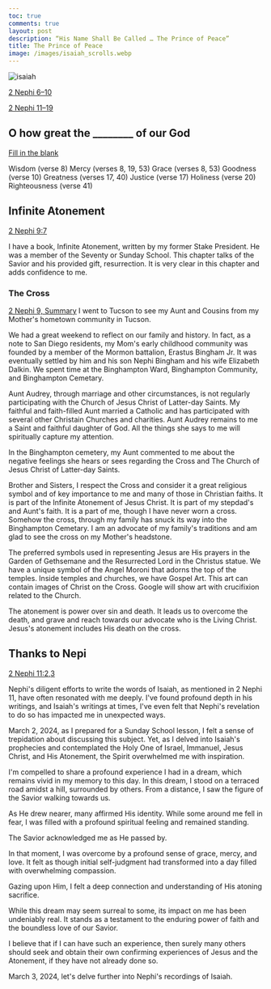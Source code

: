 ```yaml
---
toc: true
comments: true
layout: post
description: “His Name Shall Be Called … The Prince of Peace” 
title: The Prince of Peace 
image: /images/isaiah_scrolls.webp
---
```


![isaiah]({{site.baseurl}}/images/isaiah_scrolls.webp)

[2 Nephi 6–10](https://www.churchofjesuschrist.org/study/manual/come-follow-me-for-home-and-church-book-of-mormon-2024/08?lang=eng)

[2 Nephi 11–19](https://www.churchofjesuschrist.org/study/manual/come-follow-me-for-home-and-church-book-of-mormon-2024/09?lang=eng)

## O how great the ________ of our God
[Fill in the blank](https://www.churchofjesuschrist.org/study/scriptures/bofm/2-ne/9?lang=eng&id=p8#p8)

Wisdom (verse 8)
Mercy (verses 8, 19, 53)
Grace (verses 8, 53)
Goodness (verse 10)
Greatness (verses 17, 40)
Justice (verse 17)
Holiness (verse 20)
Righteousness (verse 41)

## Infinite Atonement
[2 Nephi 9:7](https://www.churchofjesuschrist.org/study/scriptures/bofm/2-ne/9?lang=eng&id=p7#p7)

I have a book, Infinite Atonement, written by my former Stake President. He was a member of the Seventy or Sunday School. This chapter talks of the Savior and his provided gift, resurrection. It is very clear in this chapter and adds confidence to me.

### The Cross
[2 Nephi 9, Summary](https://www.churchofjesuschrist.org/study/scriptures/bofm/2-ne/9?lang=eng&id=study_summary1#study_summary1)
I went to Tucson to see my Aunt and Cousins from my Mother's hometown community in Tucson.

We had a great weekend to reflect on our family and history.  In fact, as a note to San Diego residents, my Mom's early childhood community was founded by a member of the Mormon battalion, Erastus Bingham Jr.  It was eventually settled by him and his son Nephi Bingham and his wife Elizabeth Dalkin.  We spent time at the Binghampton Ward, Binghampton Community, and Binghampton Cemetary.

Aunt Audrey, through marriage and other circumstances, is not regularly participating with the Church of Jesus Christ of Latter-day Saints.  My faithful and faith-filled Aunt married a Catholic and has participated with several other Christain Churches and charities.  Aunt Audrey remains to me a Saint and faithful daughter of God.  All the things she says to me will spiritually capture my attention.

In the Binghampton cemetery, my Aunt commented to me about the negative feelings she hears or sees regarding the Cross and The Church of Jesus Christ of Latter-day Saints.

Brother and Sisters, I respect the Cross and consider it a great religious symbol and of key importance to me and many of those in Christian faiths.   It is part of the Infinite Atonement of Jesus Christ.  It is part of my stepdad's and Aunt's faith.  It is a part of me, though I have never worn a cross.  Somehow the cross, through my family has snuck its way into the Binghampton Cemetary.  I am an advocate of my family's traditions and am glad to see the cross on my Mother's headstone.

The preferred symbols used in representing Jesus are His prayers in the Garden of Gethsemane and the Resurrected Lord in the Christus statue.  We have a unique symbol of the Angel Moroni that adorns the top of the temples.   Inside temples and churches, we have Gospel Art. This art can contain images of Christ on the Cross.  Google will show art with crucifixion related to the Church.

The atonement is power over sin and death.   It leads us to overcome the death, and grave and reach towards our advocate who is the Living Christ.  Jesus's atonement includes His death on the cross.

## Thanks to Nepi
[2 Nephi 11:2,3](https://www.churchofjesuschrist.org/study/scriptures/bofm/2-ne/11?lang=eng&id=p2-p3#p2)

Nephi's diligent efforts to write the words of Isaiah, as mentioned in 2 Nephi 11, have often resonated with me deeply. I've found profound depth in his writings, and Isaiah's writings at times, I've even felt that Nephi's revelation to do so has impacted me in unexpected ways.

March 2, 2024, as I prepared for a Sunday School lesson, I felt a sense of trepidation about discussing this subject. Yet, as I delved into Isaiah's prophecies and contemplated the Holy One of Israel, Immanuel, Jesus Christ, and His Atonement, the Spirit overwhelmed me with inspiration.

I'm compelled to share a profound experience I had in a dream, which remains vivid in my memory to this day. In this dream, I stood on a terraced road amidst a hill, surrounded by others. From a distance, I saw the figure of the Savior walking towards us.

As He drew nearer, many affirmed His identity. While some around me fell in fear, I was filled with a profound spiritual feeling and remained standing.

The Savior acknowledged me as He passed by.

In that moment, I was overcome by a profound sense of grace, mercy, and love. It felt as though initial self-judgment had transformed into a day filled with overwhelming compassion.

Gazing upon Him, I felt a deep connection and understanding of His atoning sacrifice.

While this dream may seem surreal to some, its impact on me has been undeniably real. It stands as a testament to the enduring power of faith and the boundless love of our Savior.

I believe that if I can have such an experience, then surely many others should seek and obtain their own confirming experiences of Jesus and the Atonement, if they have not already done so.

March 3, 2024, let's delve further into Nephi's recordings of Isaiah.